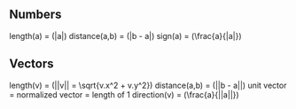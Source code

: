 ## Numbers

length(a) = \(|a|\)
distance(a,b) = \(|b - a|\)
sign(a) = \(\frac{a}{|a|}\)

## Vectors

length(v) = \(||v|| = \sqrt{v.x^2 + v.y^2}\)
distance(a,b) = \(||b - a||\)
unit vector = normalized vector = length of 1
direction(v) = \(\frac{a}{||a||}\)
